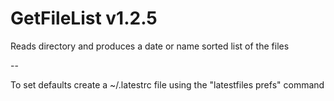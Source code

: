 # GetFileList v1.2.5
Reads directory and produces a date or name sorted list of the files

--

To set defaults create a ~/.latestrc file using the "latestfiles prefs" command

